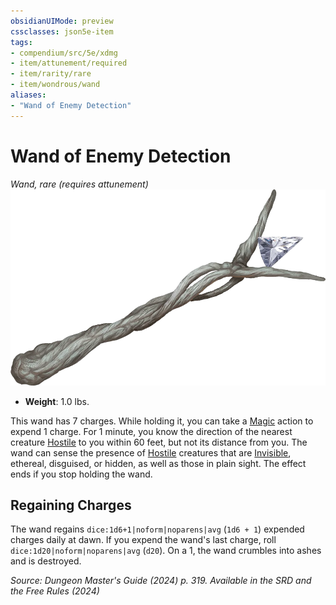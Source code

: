 ```yaml
---
obsidianUIMode: preview
cssclasses: json5e-item
tags:
- compendium/src/5e/xdmg
- item/attunement/required
- item/rarity/rare
- item/wondrous/wand
aliases: 
- "Wand of Enemy Detection"
---
```

# Wand of Enemy Detection
*Wand, rare (requires attunement)*  
![](/3-Mechanics/CLI/items/img/wand-of-enemy-detection.webp#right)

- **Weight**: 1.0 lbs.

This wand has 7 charges. While holding it, you can take a [Magic](actions.md#Magic) action to expend 1 charge. For 1 minute, you know the direction of the nearest creature [Hostile](/3-Mechanics/CLI/variant-rules/hostile-attitude-xphb.md) to you within 60 feet, but not its distance from you. The wand can sense the presence of [Hostile](/3-Mechanics/CLI/variant-rules/hostile-attitude-xphb.md) creatures that are [Invisible](conditions.md#Invisible), ethereal, disguised, or hidden, as well as those in plain sight. The effect ends if you stop holding the wand.

## Regaining Charges

The wand regains `dice:1d6+1|noform|noparens|avg` (`1d6 + 1`) expended charges daily at dawn. If you expend the wand's last charge, roll `dice:1d20|noform|noparens|avg` (`d20`). On a 1, the wand crumbles into ashes and is destroyed.

*Source: Dungeon Master's Guide (2024) p. 319. Available in the <span title='Systems Reference Document (5.2)'>SRD</span> and the Free Rules (2024)*